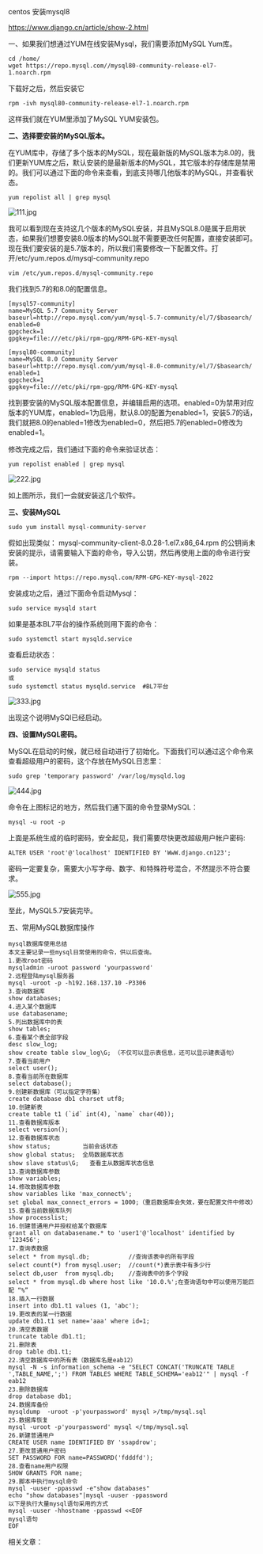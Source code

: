 centos 安装mysql8

https://www.django.cn/article/show-2.html

一、如果我们想通过YUM在线安装Mysql，我们需要添加MySQL Yum库。

```
cd /home/
wget https://repo.mysql.com//mysql80-community-release-el7-1.noarch.rpm
```

下载好之后，然后安装它

```
rpm -ivh mysql80-community-release-el7-1.noarch.rpm
```

这样我们就在YUM里添加了MySQL YUM安装包。

**二、选择要安装的MySQL版本。**

在YUM库中，存储了多个版本的MySQL，现在最新版的MySQL版本为8.0的，我们更新YUM库之后，默认安装的是最新版本的MySQL，其它版本的存储库是禁用的。我们可以通过下面的命令来查看，到底支持哪几他版本的MySQL，并查看状态。

```
yum repolist all | grep mysql
```

![111.jpg](https://www.django.cn/media/upimg/111_20181120030641_839.jpg)

我可以看到现在支持这几个版本的MySQL安装，并且MySQL8.0是属于启用状态，如果我们想要安装8.0版本的MySQL就不需要更改任何配置，直接安装即可。现在我们要安装的是5.7版本的，所以我们需要修改一下配置文件。打开/etc/yum.repos.d/mysql-community.repo

```
vim /etc/yum.repos.d/mysql-community.repo
```

我们找到5.7的和8.0的配置信息。

```
[mysql57-community]
name=MySQL 5.7 Community Server
baseurl=http://repo.mysql.com/yum/mysql-5.7-community/el/7/$basearch/
enabled=0
gpgcheck=1
gpgkey=file:///etc/pki/rpm-gpg/RPM-GPG-KEY-mysql

[mysql80-community]
name=MySQL 8.0 Community Server
baseurl=http://repo.mysql.com/yum/mysql-8.0-community/el/7/$basearch/
enabled=1
gpgcheck=1
gpgkey=file:///etc/pki/rpm-gpg/RPM-GPG-KEY-mysql
```

找到要安装的MySQL版本配置信息，并编辑启用的选项。enabled=0为禁用对应版本的YUM库，enabled=1为启用，默认8.0的配置为enabled=1，安装5.7的话，我们就把8.0的enabled=1修改为enabled=0，然后把5.7的enabled=0修改为enabled=1。

修改完成之后，我们通过下面的命令来验证状态：

```
yum repolist enabled | grep mysql
```

![222.jpg](https://www.django.cn/media/upimg/222_20181120032306_613.jpg)

如上图所示，我们一会就安装这几个软件。

**三、安装MySQL**

```
sudo yum install mysql-community-server
```

假如出现类似：
mysql-community-client-8.0.28-1.el7.x86_64.rpm 的公钥尚未安装的提示，请需要输入下面的命令，导入公钥，然后再使用上面的命令进行安装。

```
rpm --import https://repo.mysql.com/RPM-GPG-KEY-mysql-2022
```

安装成功之后，通过下面命令启动Mysql：

```
sudo service mysqld start
```

如果是基本BL7平台的操作系统则用下面的命令：

```
sudo systemctl start mysqld.service
```

查看启动状态：

```
sudo service mysqld status
或
sudo systemctl status mysqld.service  #BL7平台
```

![333.jpg](https://www.django.cn/media/upimg/333_20181120034006_143.jpg)

出现这个说明MySQl已经启动。

**四、设置MySQL密码。**

MySQL在启动的时候，就已经自动进行了初始化。下面我们可以通过这个命令来查看超级用户的密码，这个存放在MySQL日志里：

```
sudo grep 'temporary password' /var/log/mysqld.log
```

![444.jpg](https://www.django.cn/media/upimg/444_20181120034620_409.jpg)

命令在上图标记的地方，然后我们通下面的命令登录MySQL：

```
mysql -u root -p
```

上面是系统生成的临时密码，安全起见，我们需要尽快更改超级用户帐户密码:

```
ALTER USER 'root'@'localhost' IDENTIFIED BY 'WwW.django.cn123';
```

密码一定要复杂，需要大小写字母、数字、和特殊符号混合，不然提示不符合要求。

![555.jpg](https://www.django.cn/media/upimg/555_20181120035452_885.jpg)

至此，MySQL5.7安装完毕。

五、常用MySQL数据库操作

```
mysql数据库使用总结
本文主要记录一些mysql日常使用的命令，供以后查询。
1.更改root密码
mysqladmin -uroot password 'yourpassword'
2.远程登陆mysql服务器
mysql -uroot -p -h192.168.137.10 -P3306
3.查询数据库
show databases;
4.进入某个数据库
use databasename;
5.列出数据库中的表
show tables;
6.查看某个表全部字段
desc slow_log;
show create table slow_log\G; （不仅可以显示表信息，还可以显示建表语句）
7.查看当前用户
select user();
8.查看当前所在数据库
select database();
9.创建新数据库（可以指定字符集）
create database db1 charset utf8;
10.创建新表
create table t1 (`id` int(4), `name` char(40));
11.查看数据库版本
select version();
12.查看数据库状态
show status;         当前会话状态
show global status;  全局数据库状态
show slave status\G;   查看主从数据库状态信息
13.查询数据库参数
show variables;
14.修改数据库参数
show variables like 'max_connect%';
set global max_connect_errors = 1000;（重启数据库会失效，要在配置文件中修改）
15.查看当前数据库队列
show processlist;
16.创建普通用户并授权给某个数据库
grant all on databasename.* to 'user1'@'localhost' identified by '123456';
17.查询表数据
select * from mysql.db;           //查询该表中的所有字段
select count(*) from mysql.user;  //count(*)表示表中有多少行
select db,user  from mysql.db;    //查询表中的多个字段
select * from mysql.db where host like '10.0.%';在查询语句中可以使用万能匹配 “%”
18.插入一行数据
insert into db1.t1 values (1, 'abc');
19.更改表的某一行数据
update db1.t1 set name='aaa' where id=1;
20.清空表数据
truncate table db1.t1;
21.删除表
drop table db1.t1;
22.清空数据库中的所有表（数据库名是eab12）
mysql -N -s information_schema -e "SELECT CONCAT('TRUNCATE TABLE ',TABLE_NAME,';') FROM TABLES WHERE TABLE_SCHEMA='eab12'" | mysql -f eab12
23.删除数据库
drop database db1;
24.数据库备份
mysqldump  -uroot -p'yourpassword' mysql >/tmp/mysql.sql
25.数据库恢复
mysql -uroot -p'yourpassword' mysql </tmp/mysql.sql
26.新建普通用户
CREATE USER name IDENTIFIED BY 'ssapdrow';
27.更改普通用户密码
SET PASSWORD FOR name=PASSWORD('fdddfd');
28.查看name用户权限
SHOW GRANTS FOR name;
29.脚本中执行mysql命令
mysql -uuser -ppasswd -e"show databases"
echo "show databases"|mysql -uuser -ppassword
以下是执行大量mysql语句采用的方式
mysql -uuser -hhostname -ppasswd <<EOF
mysql语句
EOF
```

相关文章：